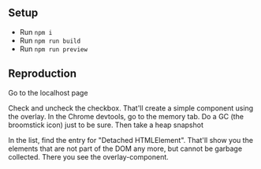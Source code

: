 ## Setup
- Run `npm i`
- Run `npm run build`
- Run `npm run preview`

## Reproduction
Go to the localhost page

Check and uncheck the checkbox. That'll create a simple component using the overlay.
In the Chrome devtools, go to the memory tab. Do a GC (the broomstick icon) just to be sure. Then take a heap snapshot

In the list, find the entry for "Detached HTMLElement". That'll show you the elements that are not part of the DOM any more, but cannot be garbage collected. 
There you see the overlay-component.
